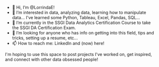 - 👋 Hi, I’m @LorrindaE!
- 👀 I’m interested in data, analyzing data, learning how to manipulate data... I've learned some Python, Tableau, Excel, Pandas, SQL...
- 🌱 I’m currently in the SSGI Data Analytics Certification Course to take the SSGI DA Certification Exam.
- 💞️ I’m looking for anyone who has info on getting into this field, tips and tricks, setting up a resume, etc...
- 📫 How to reach me: LinkedIn and (now) here!

I'm hoping to use this space to post projects I've worked on, get inspired, and connect with other data obsessed people!
<!---
LorrindaE/LorrindaE is a ✨ special ✨ repository because its `README.md` (this file) appears on your GitHub profile.
You can click the Preview link to take a look at your changes.
--->
